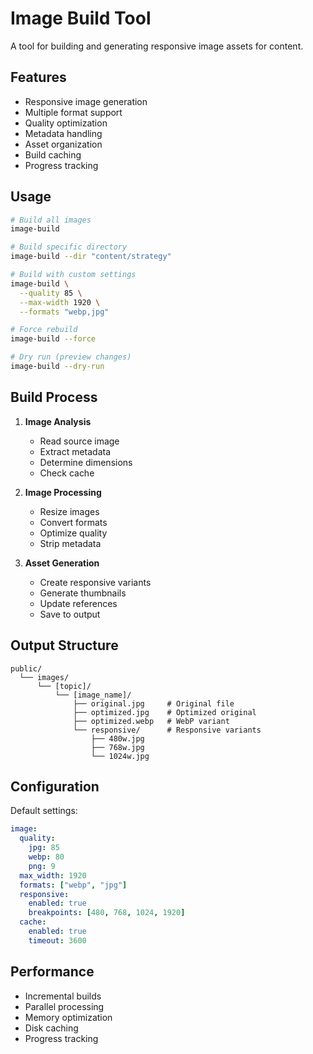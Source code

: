 # Image Build Tool

A tool for building and generating responsive image assets for content.

## Features

- Responsive image generation
- Multiple format support
- Quality optimization
- Metadata handling
- Asset organization
- Build caching
- Progress tracking

## Usage

```bash
# Build all images
image-build

# Build specific directory
image-build --dir "content/strategy"

# Build with custom settings
image-build \
  --quality 85 \
  --max-width 1920 \
  --formats "webp,jpg"

# Force rebuild
image-build --force

# Dry run (preview changes)
image-build --dry-run
```

## Build Process

1. **Image Analysis**

   - Read source image
   - Extract metadata
   - Determine dimensions
   - Check cache

2. **Image Processing**

   - Resize images
   - Convert formats
   - Optimize quality
   - Strip metadata

3. **Asset Generation**
   - Create responsive variants
   - Generate thumbnails
   - Update references
   - Save to output

## Output Structure

```
public/
  └── images/
      └── [topic]/
          └── [image_name]/
              ├── original.jpg     # Original file
              ├── optimized.jpg    # Optimized original
              ├── optimized.webp   # WebP variant
              └── responsive/      # Responsive variants
                  ├── 480w.jpg
                  ├── 768w.jpg
                  └── 1024w.jpg
```

## Configuration

Default settings:

```yaml
image:
  quality:
    jpg: 85
    webp: 80
    png: 9
  max_width: 1920
  formats: ["webp", "jpg"]
  responsive:
    enabled: true
    breakpoints: [480, 768, 1024, 1920]
  cache:
    enabled: true
    timeout: 3600
```

## Performance

- Incremental builds
- Parallel processing
- Memory optimization
- Disk caching
- Progress tracking
